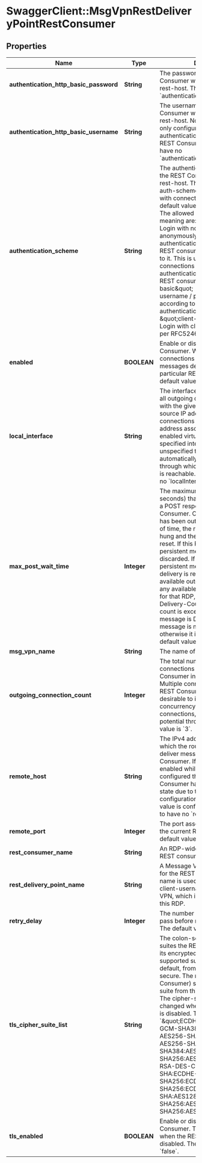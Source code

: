 # SwaggerClient::MsgVpnRestDeliveryPointRestConsumer

## Properties
Name | Type | Description | Notes
------------ | ------------- | ------------- | -------------
**authentication_http_basic_password** | **String** | The password that the REST Consumer will use to login to the rest-host. The default is to have no &#x60;authenticationHttpBasicPassword&#x60;. | [optional] 
**authentication_http_basic_username** | **String** | The username that the REST Consumer will use to login to the rest-host. Normally a username is only configured when basic authentication is selected for the REST Consumer. The default is to have no &#x60;authenticationHttpBasicUsername&#x60;. | [optional] 
**authentication_scheme** | **String** | The authentication scheme used by the REST Consumer to login to the rest-host. The client-certificate auth-scheme is only compatible with connections using TLS. The default value is &#x60;\&quot;none\&quot;&#x60;. The allowed values and their meaning are:      \&quot;none\&quot; - Login with no authentication (login anonymously). This means no authentication is provided to the REST consumer when connecting to it. This is useful for anonymous connections or when no authentication is required by the REST consumer.     \&quot;http-basic\&quot; - Login with simple username / password credentials according to HTTP Basic authentication as per RFC2616.     \&quot;client-certificate\&quot; - Login with client TLS certificate as per RFC5246.  | [optional] 
**enabled** | **BOOLEAN** | Enable or disable this REST Consumer. When disabled, no connections are initiated or messages delivered to this particular REST Consumer. The default value is &#x60;false&#x60;. | [optional] 
**local_interface** | **String** | The interface that will be used for all outgoing connections associated with the given REST consumer. The source IP address used for these connections will always be the IP address associated with the AD-enabled virtual-router for the specified interface. When unspecified the router will automatically choose an interface through which the REST consumer is reachable. The default is to have no &#x60;localInterface&#x60;. | [optional] 
**max_post_wait_time** | **Integer** | The maximum amount of time (in seconds) that the router will wait for a POST response from the REST Consumer. Once a POST operation has been outstanding for this period of time, the request is considered hung and the TCP connection is reset. If this POST is for a non-persistent message, the message is discarded. If this POST is for a persistent message, then message delivery is re-attempted via another available outgoing connection on any available outgoing connection for that RDP, up to the Max-Delivery-Count on the queue. If this count is exceeded, and the message is DMQ-eligible, then this message is moved to the DMQ, otherwise it is discarded. The default value is &#x60;30&#x60;. | [optional] 
**msg_vpn_name** | **String** | The name of the Message VPN. | [optional] 
**outgoing_connection_count** | **Integer** | The total number of concurrent TCP connections open to this REST Consumer initiated by the router. Multiple connections to a single REST Consumer are typically desirable to increase throughput via concurrency. The more connections, the higher the potential throughput. The default value is &#x60;3&#x60;. | [optional] 
**remote_host** | **String** | The IPv4 address or DNS name to which the router is to connect to deliver messages for this REST Consumer. If the REST Consumer is enabled while the host value is not configured then the REST Consumer has an operational Down state due to the empty host configuration until a usable host value is configured. The default is to have no &#x60;remoteHost&#x60;. | [optional] 
**remote_port** | **Integer** | The port associated with the host of the current REST Consumer. The default value is &#x60;8080&#x60;. | [optional] 
**rest_consumer_name** | **String** | An RDP-wide unique name for the REST consumer. | [optional] 
**rest_delivery_point_name** | **String** | A Message VPN-wide unique name for the REST Delivery Point. This name is used to auto-generate a client-username in this Message VPN, which is used by the client for this RDP. | [optional] 
**retry_delay** | **Integer** | The number of seconds that must pass before retrying a connection. The default value is &#x60;3&#x60;. | [optional] 
**tls_cipher_suite_list** | **String** | The colon-separated list of cipher-suites the REST Consumer uses in its encrypted connection. All supported suites are included by default, from most-secure to least-secure. The remote server (REST Consumer) should choose the first suite from this list that it supports. The cipher-suite list can only be changed when the REST Consumer is disabled. The default value is &#x60;\&quot;ECDHE-RSA-AES256-GCM-SHA384:ECDHE-RSA-AES256-SHA384:ECDHE-RSA-AES256-SHA:AES256-GCM-SHA384:AES256-SHA256:AES256-SHA:ECDHE-RSA-DES-CBC3-SHA:DES-CBC3-SHA:ECDHE-RSA-AES128-GCM-SHA256:ECDHE-RSA-AES128-SHA256:ECDHE-RSA-AES128-SHA:AES128-GCM-SHA256:AES128-SHA256:AES128-SHA\&quot;&#x60;. | [optional] 
**tls_enabled** | **BOOLEAN** | Enable or disable TLS for the REST Consumer. This may only be done when the REST Consumer is disabled. The default value is &#x60;false&#x60;. | [optional] 


